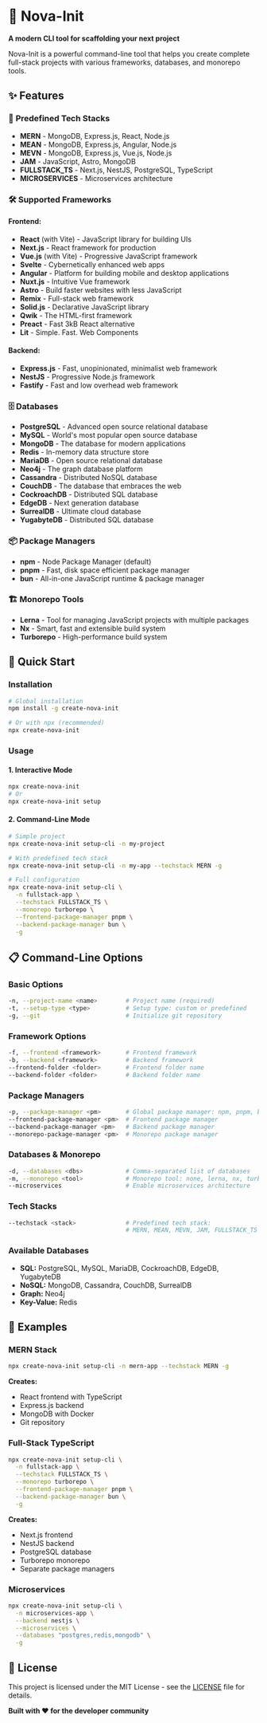 # 🚀 Nova-Init

**A modern CLI tool for scaffolding your next project**

Nova-Init is a powerful command-line tool that helps you create complete full-stack projects with various frameworks, databases, and monorepo tools.

## ✨ **Features**

### 🎯 **Predefined Tech Stacks**
- **MERN** - MongoDB, Express.js, React, Node.js
- **MEAN** - MongoDB, Express.js, Angular, Node.js  
- **MEVN** - MongoDB, Express.js, Vue.js, Node.js
- **JAM** - JavaScript, Astro, MongoDB
- **FULLSTACK_TS** - Next.js, NestJS, PostgreSQL, TypeScript
- **MICROSERVICES** - Microservices architecture

### 🛠 **Supported Frameworks**

#### **Frontend:**
- **React** (with Vite) - JavaScript library for building UIs
- **Next.js** - React framework for production
- **Vue.js** (with Vite) - Progressive JavaScript framework
- **Svelte** - Cybernetically enhanced web apps
- **Angular** - Platform for building mobile and desktop applications
- **Nuxt.js** - Intuitive Vue framework
- **Astro** - Build faster websites with less JavaScript
- **Remix** - Full-stack web framework
- **Solid.js** - Declarative JavaScript library
- **Qwik** - The HTML-first framework
- **Preact** - Fast 3kB React alternative
- **Lit** - Simple. Fast. Web Components

#### **Backend:**
- **Express.js** - Fast, unopinionated, minimalist web framework
- **NestJS** - Progressive Node.js framework
- **Fastify** - Fast and low overhead web framework

### 🗄 **Databases**
- **PostgreSQL** - Advanced open source relational database
- **MySQL** - World's most popular open source database
- **MongoDB** - The database for modern applications
- **Redis** - In-memory data structure store
- **MariaDB** - Open source relational database
- **Neo4j** - The graph database platform
- **Cassandra** - Distributed NoSQL database
- **CouchDB** - The database that embraces the web
- **CockroachDB** - Distributed SQL database
- **EdgeDB** - Next generation database
- **SurrealDB** - Ultimate cloud database
- **YugabyteDB** - Distributed SQL database

### 📦 **Package Managers**
- **npm** - Node Package Manager (default)
- **pnpm** - Fast, disk space efficient package manager
- **bun** - All-in-one JavaScript runtime & package manager

### 🏗 **Monorepo Tools**
- **Lerna** - Tool for managing JavaScript projects with multiple packages
- **Nx** - Smart, fast and extensible build system
- **Turborepo** - High-performance build system

## 🚀 **Quick Start**

### **Installation**
```bash
# Global installation
npm install -g create-nova-init

# Or with npx (recommended)
npx create-nova-init
```

### **Usage**

#### **1. Interactive Mode**
```bash
npx create-nova-init
# Or
npx create-nova-init setup
```

#### **2. Command-Line Mode**
```bash
# Simple project
npx create-nova-init setup-cli -n my-project

# With predefined tech stack
npx create-nova-init setup-cli -n my-app --techstack MERN -g

# Full configuration
npx create-nova-init setup-cli \
  -n fullstack-app \
  --techstack FULLSTACK_TS \
  --monorepo turborepo \
  --frontend-package-manager pnpm \
  --backend-package-manager bun \
  -g
```

## 📋 **Command-Line Options**

### **Basic Options**
```bash
-n, --project-name <name>        # Project name (required)
-t, --setup-type <type>          # Setup type: custom or predefined
-g, --git                        # Initialize git repository
```

### **Framework Options**
```bash
-f, --frontend <framework>       # Frontend framework
-b, --backend <framework>        # Backend framework
--frontend-folder <folder>       # Frontend folder name
--backend-folder <folder>        # Backend folder name
```

### **Package Managers**
```bash
-p, --package-manager <pm>       # Global package manager: npm, pnpm, bun
--frontend-package-manager <pm>  # Frontend package manager
--backend-package-manager <pm>   # Backend package manager
--monorepo-package-manager <pm>  # Monorepo package manager
```

### **Databases & Monorepo**
```bash
-d, --databases <dbs>            # Comma-separated list of databases
-m, --monorepo <tool>            # Monorepo tool: none, lerna, nx, turborepo
--microservices                  # Enable microservices architecture
```

### **Tech Stacks**
```bash
--techstack <stack>              # Predefined tech stack:
                                 # MERN, MEAN, MEVN, JAM, FULLSTACK_TS
```


### **Available Databases**
- **SQL:** PostgreSQL, MySQL, MariaDB, CockroachDB, EdgeDB, YugabyteDB
- **NoSQL:** MongoDB, Cassandra, CouchDB, SurrealDB
- **Graph:** Neo4j
- **Key-Value:** Redis



## 🎯 **Examples**

### **MERN Stack**
```bash
npx create-nova-init setup-cli -n mern-app --techstack MERN -g
```
**Creates:**
- React frontend with TypeScript
- Express.js backend
- MongoDB with Docker
- Git repository

### **Full-Stack TypeScript**
```bash
npx create-nova-init setup-cli \
  -n fullstack-app \
  --techstack FULLSTACK_TS \
  --monorepo turborepo \
  --frontend-package-manager pnpm \
  --backend-package-manager bun \
  -g
```
**Creates:**
- Next.js frontend
- NestJS backend
- PostgreSQL database
- Turborepo monorepo
- Separate package managers

### **Microservices**
```bash
npx create-nova-init setup-cli \
  -n microservices-app \
  --backend nestjs \
  --microservices \
  --databases "postgres,redis,mongodb" \
  -g
```


## 📄 **License**

This project is licensed under the MIT License - see the [LICENSE](LICENSE) file for details.


**Built with ❤️ for the developer community**




